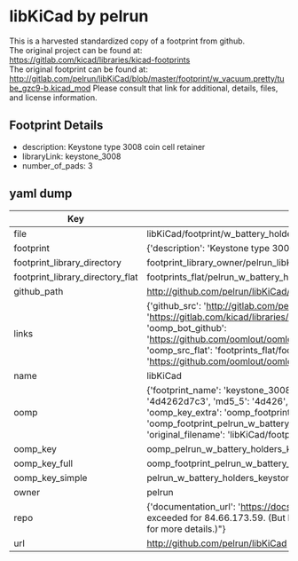 # libKiCad by pelrun  
This is a harvested standardized copy of a footprint from github.  
The original project can be found at:  
https://gitlab.com/kicad/libraries/kicad-footprints  
The original footprint can be found at:
http://gitlab.com/pelrun/libKiCad/blob/master/footprint/w_vacuum.pretty/tube_gzc9-b.kicad_mod
Please consult that link for additional, details, files, and license information.  
## Footprint Details
* description: Keystone type 3008 coin cell retainer  
* libraryLink: keystone_3008  
* number_of_pads: 3  
## yaml dump  
| Key | Value |  
| --- | --- |  
| file | libKiCad/footprint/w_battery_holders.pretty/keystone_3008.kicad_mod |  
| footprint | {'description': 'Keystone type 3008 coin cell retainer', 'libraryLink': 'keystone_3008', 'number_of_pads': 3} |  
| footprint_library_directory | footprint_library_owner/pelrun_libKiCad |  
| footprint_library_directory_flat | footprints_flat/pelrun_w_battery_holders_keystone_3008/working |  
| github_path | http://github.com/pelrun/libKiCad/blob/master/footprint/w_battery_holders.pretty/keystone_3008.kicad_mod |  
| links | {'github_src': 'http://gitlab.com/pelrun/libKiCad/blob/master/footprint/w_vacuum.pretty/tube_gzc9-b.kicad_mod', 'github_src_repo': 'https://gitlab.com/kicad/libraries/kicad-footprints', 'oomp_bot': 'footprints/pelrun_w_battery_holders_keystone_3008/working', 'oomp_bot_github': 'https://github.com/oomlout/oomlout_oomp_footprint_bot/tree/main/footprints/pelrun_w_battery_holders_keystone_3008/working', 'oomp_src_flat': 'footprints_flat/footprints_flat/pelrun_w_battery_holders_keystone_3008/working', 'oomp_src_flat_github': 'https://github.com/oomlout/oomlout_oomp_footprint_src/tree/main/footprints_flat/pelrun_w_battery_holders_keystone_3008/working'} |  
| name | libKiCad |  
| oomp | {'footprint_name': 'keystone_3008', 'library_name': 'w_battery_holders', 'md5': '4d4262d7c362a5ed9ed2dc5a94d3556d', 'md5_10': '4d4262d7c3', 'md5_5': '4d426', 'md5_6': '4d4262', 'oomp_key': 'oomp_pelrun_w_battery_holders_keystone_3008', 'oomp_key_extra': 'oomp_footprint_pelrun_w_battery_holders_keystone_3008', 'oomp_key_full': 'oomp_footprint_pelrun_w_battery_holders_keystone_3008_4d4262', 'oomp_key_simple': 'pelrun_w_battery_holders_keystone_3008', 'original_filename': 'libKiCad/footprint/w_battery_holders.pretty/keystone_3008.kicad_mod', 'owner_name': 'pelrun'} |  
| oomp_key | oomp_pelrun_w_battery_holders_keystone_3008 |  
| oomp_key_full | oomp_footprint_pelrun_w_battery_holders_keystone_3008 |  
| oomp_key_simple | pelrun_w_battery_holders_keystone_3008 |  
| owner | pelrun |  
| repo | {'documentation_url': 'https://docs.github.com/rest/overview/resources-in-the-rest-api#rate-limiting', 'message': "API rate limit exceeded for 84.66.173.59. (But here's the good news: Authenticated requests get a higher rate limit. Check out the documentation for more details.)"} |  
| url | http://github.com/pelrun/libKiCad |  

